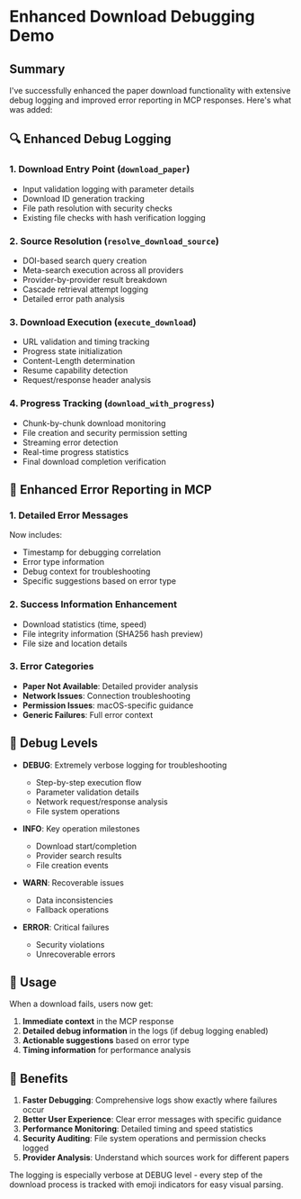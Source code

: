 # Enhanced Download Debugging Demo

## Summary

I've successfully enhanced the paper download functionality with extensive debug logging and improved error reporting in MCP responses. Here's what was added:

## 🔍 Enhanced Debug Logging

### 1. **Download Entry Point (`download_paper`)**
- Input validation logging with parameter details
- Download ID generation tracking
- File path resolution with security checks
- Existing file checks with hash verification logging

### 2. **Source Resolution (`resolve_download_source`)**
- DOI-based search query creation
- Meta-search execution across all providers
- Provider-by-provider result breakdown
- Cascade retrieval attempt logging
- Detailed error path analysis

### 3. **Download Execution (`execute_download`)**
- URL validation and timing tracking
- Progress state initialization
- Content-Length determination
- Resume capability detection
- Request/response header analysis

### 4. **Progress Tracking (`download_with_progress`)**
- Chunk-by-chunk download monitoring
- File creation and security permission setting
- Streaming error detection
- Real-time progress statistics
- Final download completion verification

## 🚨 Enhanced Error Reporting in MCP

### 1. **Detailed Error Messages**
Now includes:
- Timestamp for debugging correlation
- Error type information
- Debug context for troubleshooting
- Specific suggestions based on error type

### 2. **Success Information Enhancement**
- Download statistics (time, speed)
- File integrity information (SHA256 hash preview)
- File size and location details

### 3. **Error Categories**
- **Paper Not Available**: Detailed provider analysis
- **Network Issues**: Connection troubleshooting
- **Permission Issues**: macOS-specific guidance
- **Generic Failures**: Full error context

## 🎯 Debug Levels

- **DEBUG**: Extremely verbose logging for troubleshooting
  - Step-by-step execution flow
  - Parameter validation details
  - Network request/response analysis
  - File system operations

- **INFO**: Key operation milestones
  - Download start/completion
  - Provider search results
  - File creation events

- **WARN**: Recoverable issues
  - Data inconsistencies
  - Fallback operations

- **ERROR**: Critical failures
  - Security violations
  - Unrecoverable errors

## 🔧 Usage

When a download fails, users now get:
1. **Immediate context** in the MCP response
2. **Detailed debug information** in the logs (if debug logging enabled)
3. **Actionable suggestions** based on error type
4. **Timing information** for performance analysis

## 🚀 Benefits

1. **Faster Debugging**: Comprehensive logs show exactly where failures occur
2. **Better User Experience**: Clear error messages with specific guidance
3. **Performance Monitoring**: Detailed timing and speed statistics
4. **Security Auditing**: File system operations and permission checks logged
5. **Provider Analysis**: Understand which sources work for different papers

The logging is especially verbose at DEBUG level - every step of the download process is tracked with emoji indicators for easy visual parsing.